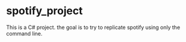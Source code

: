 # spotify_project
This is a C# project. the goal is to try to replicate spotify using only the command line.
